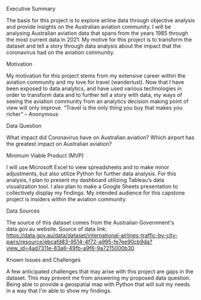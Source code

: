 Executive Summary

The basis for this project is to explore airline data through objective analysis and provide insights on the Australian aviation community. I will be analysing Australian aviation data that spans from the years 1985 through the most current data in 2021. My motive for this project is to transform the dataset and tell a story through data analysis about the impact that the coronavirus had on the aviation community. 

Motivation

My motivation for this project stems from my extensive career within the aviation community and my love for travel (wanderlust). Now that I have been exposed to data analytics, and have used various technologies in order to transform data and to further tell a story with data, my ways of seeing the aviation community from an analytics decision making point of view will only improve. 
 “Travel is the only thing you buy that makes you richer” – Anonymous

Data Question

What impact did Coronavirus have on Australian aviation? 
Which airport has the greatest impact on Australian aviation?
 
Minimum Viable Product (MVP)

I will use Microsoft Excel to view spreadsheets and to make minor adjustments, but also utilize Python for further data analysis. For this analysis, I plan to present my dashboard utilizing Tableau’s data visualization tool. I also plan to make a Google Sheets presentation to collectively display my findings. My intended audience for this capstone project is insiders within the aviation community.  

Data Sources

The source of this dataset comes from the Australian Government's data.gov.au website. Source of data link: https://data.gov.au/data/dataset/international-airlines-traffic-by-city-pairs/resource/ebcafd83-9514-4f72-a995-fe7ee90cb9da?view_id=4ad7311e-83a6-49fb-a9f6-9a7215000b30

Known Issues and Challenges

A few anticipated challenges that may arise with this project are gaps in the dataset. This may prevent me from answering my proposed data question. Being able to provide a geospatial map with Python that will suit my needs in a way that I'm able to show my findings. 

